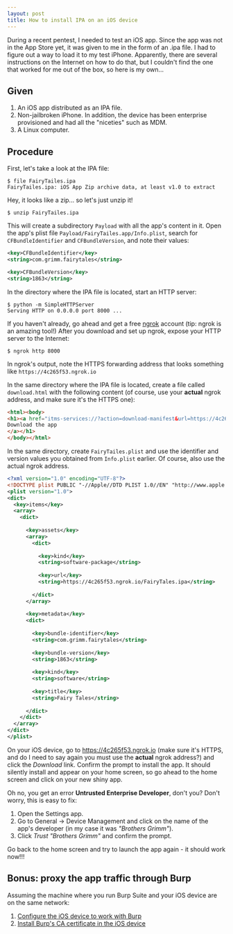 ```yaml
---
layout: post
title: How to install IPA on an iOS device
---
```


During a recent pentest, I needed to test an iOS app. Since the app was not in the App Store yet, it was given to me in the form of an .ipa file. I had to figure out a way to load it to my test iPhone. Apparently, there are several instructions on the Internet on how to do that, but I couldn't find the one that worked for me out of the box, so here is my own...

<!--more-->

## Given

1. An iOS app distributed as an IPA file.
1. Non-jailbroken iPhone. In addition, the device has been enterprise provisioned and had all the "niceties" such as MDM.
1. A Linux computer.


## Procedure

First, let's take a look at the IPA file:

```
$ file FairyTailes.ipa 
FairyTailes.ipa: iOS App Zip archive data, at least v1.0 to extract
```

Hey, it looks like a zip... so let's just unzip it!

```
$ unzip FairyTailes.ipa
```

This will create a subdirectory `Payload` with all the app's content in it. Open the app's plist file `Payload/FairyTailes.app/Info.plist`, search for `CFBundleIdentifier` and `CFBundleVersion`, and note their values:
```xml
<key>CFBundleIdentifier</key>
<string>com.grimm.fairytales</string>
```

```xml
<key>CFBundleVersion</key>
<string>1863</string>
```

In the directory where the IPA file is located, start an HTTP server:

```
$ python -m SimpleHTTPServer 
Serving HTTP on 0.0.0.0 port 8000 ...
```

If you haven't already, go ahead and get a free [ngrok](https://ngrok.com) account (tip: ngrok is an amazing tool!) After you download and set up ngrok, expose your HTTP server to the Internet:

```
$ ngrok http 8000
```

In ngrok's output, note the HTTPS forwarding address that looks something like `https://4c265f53.ngrok.io`


In the same directory where the IPA file is located, create a file called `download.html` with the following content (of course, use your **actual** ngrok address, and make sure it's the HTTPS one):

```html
<html><body>
<h1><a href="itms-services://?action=download-manifest&url=https://4c265f53.ngrok.io/FairyTailes.plist">
Download the app
</a></h1>
</body></html>
```

In the same directory, create `FairyTailes.plist` and use the identifier and version values you obtained from `Info.plist` earlier. Of course, also use the actual ngrok address.
```xml
<?xml version="1.0" encoding="UTF-8"?>
<!DOCTYPE plist PUBLIC "-//Apple//DTD PLIST 1.0//EN" "http://www.apple.com/DTDs/PropertyList-1.0.dtd">
<plist version="1.0">
<dict>
  <key>items</key>
  <array>
    <dict>
      
      <key>assets</key>
      <array>
        <dict>
          
          <key>kind</key>
          <string>software-package</string>
          
          <key>url</key>
          <string>https://4c265f53.ngrok.io/FairyTales.ipa</string>
        
        </dict>
      </array>
      
      <key>metadata</key>
      <dict>
        
        <key>bundle-identifier</key>
        <string>com.grimm.fairytales</string>
        
        <key>bundle-version</key>
        <string>1863</string>
        
        <key>kind</key>
        <string>software</string>
        
        <key>title</key>
        <string>Fairy Tales</string>
      
      </dict>
    </dict>
  </array>
</dict>
</plist>
```

On your iOS device, go to https://4c265f53.ngrok.io (make sure it's HTTPS, and do I need to say again you must use the **actual** ngrok address?) and click the *Download* link. Confirm the prompt to install the app. It should silently install and appear on your home screen, so go ahead to the home screen and click on your new shiny app.

Oh no, you get an error **Untrusted Enterprise Developer**, don't you? Don't worry, this is easy to fix:

1. Open the Settings app.
1. Go to General -> Device Management and click on the name of the app's developer (in my case it was *"Brothers Grimm"*).
1. Click *Trust "Brothers Grimm"* and confirm the prompt.

Go back to the home screen and try to launch the app again - it should work now!!!


## Bonus: proxy the app traffic through Burp

Assuming the machine where you run Burp Suite and your iOS device are on the same network:

1. [Configure the iOS device to work with Burp](https://support.portswigger.net/customer/portal/articles/1841108--Mobile%20Set-up_iOS%20Device.html)
2. [Install Burp's CA certificate in the iOS device](https://support.portswigger.net/customer/portal/articles/1841109-Mobile%20Set-up_iOS%20Device%20-%20Installing%20CA%20Certificate.html)


